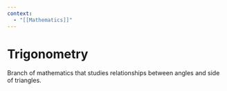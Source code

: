 ```yaml
---
context:
  - "[[Mathematics]]"
---
```


# Trigonometry

Branch of mathematics that studies relationships between angles and side of triangles.
